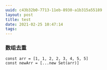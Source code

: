 ```yaml
---
uuid: c43b32b0-7713-11eb-8930-a1b315a55189
layout: post
title: test
date: 2021-02-25 10:47:14
tags:
---
```


### 数组去重
```
const arr = [1, 1, 2, 2, 3, 4, 5, 5]
const newArr = [...new Set(arr)]
```